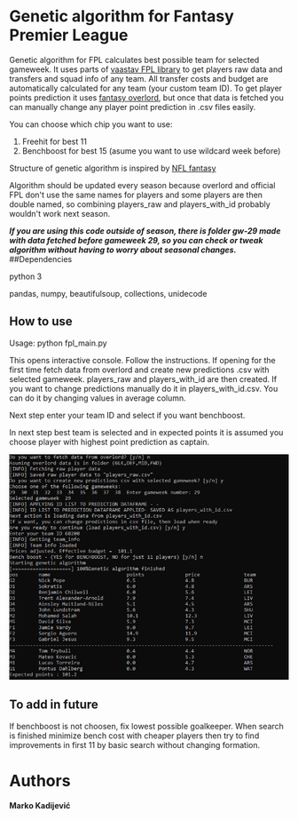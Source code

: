 # Genetic algorithm for Fantasy Premier League


Genetic algorithm for FPL calculates best possible team for selected gameweek. 
It uses parts of [vaastav FPL library](https://github.com/vaastav/Fantasy-Premier-League) to get 
players raw data and transfers and squad info of any team. All transfer costs and budget are automatically 
calculated for any team (your custom team ID). 
To get player points prediction it uses [fantasy overlord](https://fantasyoverlord.com/FPL), but once that
data is fetched you can manually change any player point prediction in .csv files easily. 

You can choose which chip you want to use: 

1. Freehit for best 11 
2. Benchboost for best 15 (asume you want to use wildcard week before)

Structure of genetic algorithm is inspired by [NFL fantasy](https://github.com/conorkcorbin/evolve-dfs)

Algorithm should be updated every season because overlord and official FPL don't use the same names for players and 
some players are then double named, so combining players_raw and players_with_id probably wouldn't work next season. 

***If you are using this code outside of season, there is folder gw-29 made with data fetched before gameweek 29, so you can check or tweak algorithm without having to worry about seasonal changes.***
##Dependencies

python 3

pandas, numpy, beautifulsoup, collections, unidecode

## How to use 

Usage: python fpl_main.py  

This opens interactive console. Follow the instructions.
If opening for the first time fetch data from overlord and create new predictions .csv with selected gameweek.
players_raw and players_with_id are then created. 
If you want to change predictions manually do it in players_with_id.csv. You can do it by changing 
values in average column. 

Next step enter your team ID and select if you want benchboost. 

In next step best team is selected and in expected points it is assumed you choose player 
with highest point prediction as captain. 

![example of freehit team in gameweek 29](fpl.JPG)

## To add in future 

If benchboost is not choosen, fix lowest possible goalkeeper. When search is finished minimize bench cost with cheaper players
then try to find improvements in first 11 by basic search without changing formation. 

# Authors 
**Marko Kadijević**


 